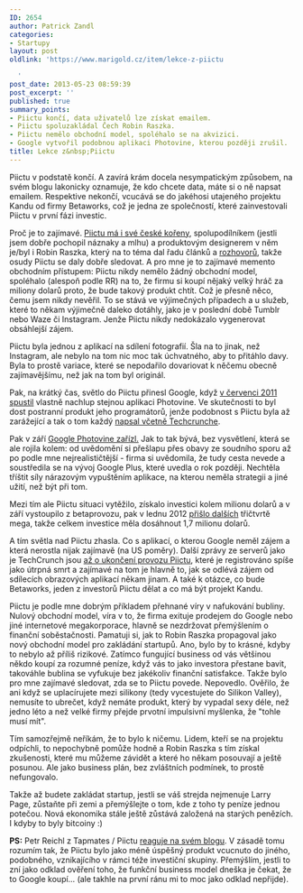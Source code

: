 ```yaml
---
ID: 2654
author: Patrick Zandl
categories:
- Startupy
layout: post
oldlink: 'https://www.marigold.cz/item/lekce-z-piictu

  '
post_date: 2013-05-23 08:59:39
post_excerpt: ''
published: true
summary_points:
- Piictu končí, data uživatelů lze získat emailem.
- Piictu spoluzakládal Čech Robin Raszka.
- Piictu nemělo obchodní model, spoléhalo se na akvizici.
- Google vytvořil podobnou aplikaci Photovine, kterou později zrušil.
title: Lekce z&nbsp;Piictu
---
```


<p>Piictu v podstatě končí. A zavírá krám docela nesympatickým způsobem, na svém blogu lakonicky oznamuje, že kdo chcete data, máte si o ně napsat emailem. Respektive nekončí, vcucává se do jakéhosi utajeného projektu Kandu od firmy Betaworks, což je jedna ze společností, které zainvestovali Piictu v první fázi investic.</p>


<p>Proč je to zajímavé. <a href="http://www.crunchbase.com/company/piictu">Piictu má i své české kořeny</a>, spolupodílníkem (jestli jsem dobře pochopil náznaky a mlhu) a produktovým designerem v něm je/byl i Robin Raszka, který na to téma dal řadu článků a <a href="http://byznys.ihned.cz/c1-53527250-podivne-hry-sberatelu-dusi">rozhovorů</a>, takže osudy Piictu se daly dobře sledovat. A pro mne je to zajímavé memento obchodním přístupem: Piictu nikdy nemělo žádný obchodní model, spoléhalo (alespoň podle RR) na to, že firmu si koupí nějaký velký hráč za miliony dolarů proto, že bude takový produkt chtít. Což je přesně něco, čemu jsem nikdy nevěřil. To se stává ve výjimečných případech a u služeb, které to někam výjimečně daleko dotáhly, jako je v poslední době Tumblr nebo Waze či Instagram. Jenže Piictu nikdy nedokázalo vygenerovat obsáhlejší zájem.</p>

<p>Piictu byla jednou z aplikací na sdílení fotografií. Šla na to jinak, než Instagram, ale nebylo na tom nic moc tak úchvatného, aby to přitáhlo davy. Byla to prostě variace, které se nepodařilo dovariovat k něčemu obecně zajímavějšímu, než jak na tom byl originál.</p>

<p>Pak, na krátký čas, světlo do Piictu přinesl Google, když <a href="http://techcrunch.com/2011/08/17/photovine/">v červenci 2011 spustil</a> vlastně nachlup stejnou aplikaci Photovine. Ve skutečnosti to byl dost postranní produkt jeho programátorů, jenže podobnost s Piictu byla až zarážející a tak o tom každý <a href="http://techcrunch.com/2011/08/17/photovine/">napsal včetně Techcrunche</a>. </p>

<p>Pak v září <a href="http://startup.lupa.cz/clanky/google-odepsal-velkou-varku-aplikaci-cesi-z-piictu-mohou-slavit/">Google Photovine zařízl.</a> Jak to tak bývá, bez vysvětlení, která se ale rojila kolem: od uvědomění si přešlapu přes obavy ze soudního sporu až po podle mne nejrealističtější - firma si uvědomila, že tudy cesta nevede a soustředila se na vývoj Google Plus, které uvedla o rok později. Nechtěla tříštit síly nárazovým vypuštěním aplikace, na kterou neměla strategii a jiné užití, než být při tom.</p>

<p>Mezi tím ale Piictu situaci vytěžilo, získalo investici kolem milionu dolarů a v září vystoupilo z betaprovozu, pak v lednu 2012 <a href="http://www.mediabistro.com/fishbowldc/elevator-pitch-piictu-founder-pitches-photo-app_b65378">přišlo dalších</a> třičtvrtě mega, takže celkem investice měla dosáhnout 1,7 milionu dolarů. </p>

<p>A tím světla nad Piictu zhasla. Co s aplikací, o kterou Google neměl zájem a která nerostla nijak zajímavě (na US poměry). Další zprávy ze serverů jako je TechCrunch jsou <a href="http://techcrunch.com/2013/05/22/photo-app-service-piictu-to-join-betaworks-company-kandu-will-shut-down-on-may-31st/">až o ukončení provozu Piictu</a>, které je registrováno spíše jako útrpná smrt a zajímavé na tom je hlavně to, jak se odlévá zájem od sdílecích obrazových aplikací někam jinam. A také k otázce, co bude Betaworks, jeden z investorů Piictu dělat a co má být projekt Kandu.</p>

<p>Piictu je podle mne dobrým příkladem přehnané víry v nafukování bubliny. Nulový obchodní model, víra v to, že firma exituje prodejem do Google nebo jiné internetové megakorporace, hlavně se nezdržovat přemýšlením o finanční soběstačnosti. Pamatuji si, jak to Robin Raszka propagoval jako nový obchodní model pro zakládání startupů. Ano, bylo by to krásné, kdyby to nebylo až příliš rizikové. Zatímco fungující business od vás většinou někdo koupí za rozumné peníze, když vás to jako investora přestane bavit, takováhle bublina se vyfukuje bez jakékoliv finanční satisfakce. Takže bylo pro mne zajímavé sledovat, zda se to Piictu povede. Nepovedlo. Ověřilo, že ani když se uplacírujete mezi silikony (tedy vycestujete do Silikon Valley), nemusíte to ubrečet, když nemáte produkt, který by vypadal sexy déle, než jedno léto a než velké firmy přejde prvotní impulsivní myšlenka, že "tohle musí mít".</p>

<p>Tím samozřejmě neříkám, že to bylo k ničemu. Lidem, kteří se na projektu odpíchli, to nepochybně pomůže hodně a Robin Raszka s tím získal zkušenosti, které mu můžeme závidět a které ho někam posouvají a ještě posunou. Ale jako business plán, bez zvláštních podmínek, to prostě nefungovalo.</p>

<p>Takže až budete zakládat startup, jestli se váš strejda nejmenuje Larry Page, zůstaňte při zemi a přemýšlejte o tom, kde z toho ty peníze jednou potečou. Nová ekonomika stále ještě zůstává založená na starých penězích. I kdyby to byly bitcoiny :)</p>

<p><strong>PS:</strong> Petr Reichl z Tapmates / Piictu <a href="http://meap.tumblr.com/post/51140083474/lekce-z-piictu">reaguje na svém blogu</a>. V zásadě tomu rozumím tak, že Piictu bylo jako méně úspěšný produkt vcucnuto do jiného, podobného, vznikajícího v rámci téže investiční skupiny. Přemýšlím, jestli to zní jako odklad ověření toho, že funkční business model dneška je čekat, že to Google koupí… (ale takhle na první ránu mi to moc jako odklad nepřijde).</p>